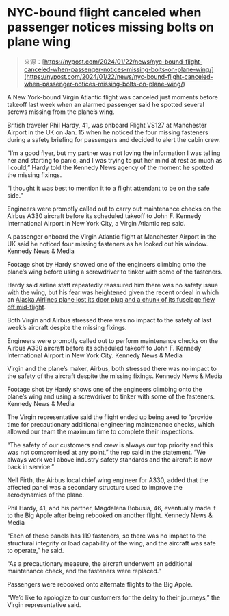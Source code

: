 <!--yml
category: 未分类
date: 2024-05-27 15:00:56
-->

# NYC-bound flight canceled when passenger notices missing bolts on plane wing

> 来源：[https://nypost.com/2024/01/22/news/nyc-bound-flight-canceled-when-passenger-notices-missing-bolts-on-plane-wing/](https://nypost.com/2024/01/22/news/nyc-bound-flight-canceled-when-passenger-notices-missing-bolts-on-plane-wing/)

A New York-bound Virgin Atlantic flight was canceled just moments before takeoff last week when an alarmed passenger said he spotted several screws missing from the plane’s wing.

British traveler Phil Hardy, 41, was onboard Flight VS127 at Manchester Airport in the UK on Jan. 15 when he noticed the four missing fasteners during a safety briefing for passengers and decided to alert the cabin crew.

“I’m a good flyer, but my partner was not loving the information I was telling her and starting to panic, and I was trying to put her mind at rest as much as I could,” Hardy told the Kennedy News agency of the moment he spotted the missing fixings.

“I thought it was best to mention it to a flight attendant to be on the safe side.”

Engineers were promptly called out to carry out maintenance checks on the Airbus A330 aircraft before its scheduled takeoff to John F. Kennedy International Airport in New York City, a Virgin Atlantic rep said.

A passenger onboard the Virgin Atlantic flight at Manchester Airport in the UK said he noticed four missing fasteners as he looked out his window. Kennedy News & Media

Footage shot by Hardy showed one of the engineers climbing onto the plane’s wing before using a screwdriver to tinker with some of the fasteners.

Hardy said airline staff repeatedly reassured him there was no safety issue with the wing, but his fear was heightened given the recent ordeal in which an [Alaska Airlines plane lost its door plug and a chunk of its fuselage flew off mid-flight](https://nypost.com/2024/01/08/news/passengers-recount-fearing-for-lives-on-alaska-airlines-flight/).

Both Virgin and Airbus stressed there was no impact to the safety of last week’s aircraft despite the missing fixings.

Engineers were promptly called out to perform maintenance checks on the Airbus A330 aircraft before its scheduled takeoff to John F. Kennedy International Airport in New York City. Kennedy News & Media

Virgin and the plane’s maker, Airbus, both stressed there was no impact to the safety of the aircraft despite the missing fixings. Kennedy News & Media

Footage shot by Hardy shows one of the engineers climbing onto the plane’s wing and using a screwdriver to tinker with some of the fasteners. Kennedy News & Media

The Virgin representative said the flight ended up being axed to “provide time for precautionary additional engineering maintenance checks, which allowed our team the maximum time to complete their inspections.

“The safety of our customers and crew is always our top priority and this was not compromised at any point,” the rep said in the statement. “We always work well above industry safety standards and the aircraft is now back in service.”

Neil Firth, the Airbus local chief wing engineer for A330, added that the affected panel was a secondary structure used to improve the aerodynamics of the plane.

Phil Hardy, 41, and his partner, Magdalena Bobusia, 46, eventually made it to the Big Apple after being rebooked on another flight. Kennedy News & Media

“Each of these panels has 119 fasteners, so there was no impact to the structural integrity or load capability of the wing, and the aircraft was safe to operate,” he said.

“As a precautionary measure, the aircraft underwent an additional maintenance check, and the fasteners were replaced.”

Passengers were rebooked onto alternate flights to the Big Apple.

“We’d like to apologize to our customers for the delay to their journeys,” the Virgin representative said.